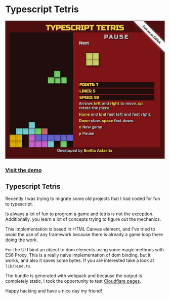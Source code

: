 # Typescript Tetris

![Tetris screenshot](./screenshot.jpg?raw=true)

### [Visit the demo](https://tetris.cloudymedia.com/)

## Typescript Tetris

Recently I was trying to migrate some old projects that I had coded for fun
to typescript.

Is always a lot of fun to program a game and tetris is not the exception. 
Additionally, you learn a lot of concepts trying to figure out the mechanics.

This implementation is based in HTML Canvas element, and I've tried to avoid 
the use of any framework because there is already a game loop there doing the work.

For the UI I bind an object to dom elements using some magic methods with ES6 Proxy. 
This is a really naive implementation of dom binding, but it works, and also 
it saves some bytes. If you are interested take a look at `lib/bind.ts`.

The bundle is generated with webpack and because the output is completely static,
I took the opportunity to test [Cloudflare pages](https://pages.cloudflare.com/).

Happy hacking and have a nice day my friend!
